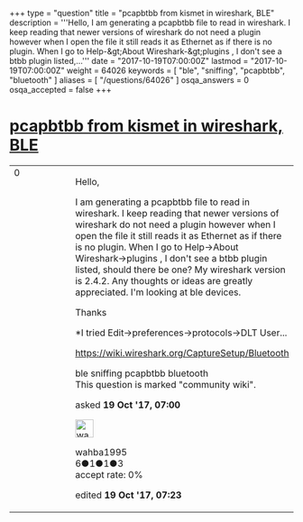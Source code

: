+++
type = "question"
title = "pcapbtbb from kismet in wireshark, BLE"
description = '''Hello, I am generating a pcapbtbb file to read in wireshark. I keep reading that newer versions of wireshark do not need a plugin however when I open the file it still reads it as Ethernet as if there is no plugin. When I go to Help-&amp;gt;About Wireshark-&amp;gt;plugins , I don&#x27;t see a btbb plugin listed,...'''
date = "2017-10-19T07:00:00Z"
lastmod = "2017-10-19T07:00:00Z"
weight = 64026
keywords = [ "ble", "sniffing", "pcapbtbb", "bluetooth" ]
aliases = [ "/questions/64026" ]
osqa_answers = 0
osqa_accepted = false
+++

<div class="headNormal">

# [pcapbtbb from kismet in wireshark, BLE](/questions/64026/pcapbtbb-from-kismet-in-wireshark-ble)

</div>

<div id="main-body">

<div id="askform">

<table id="question-table" style="width:100%;"><colgroup><col style="width: 50%" /><col style="width: 50%" /></colgroup><tbody><tr class="odd"><td style="width: 30px; vertical-align: top"><div class="vote-buttons"><span id="post-64026-upvote" class="ajax-command post-vote up" rel="nofollow" title="I like this post (click again to cancel)"> </span><div id="post-64026-score" class="post-score" title="current number of votes">0</div><span id="post-64026-downvote" class="ajax-command post-vote down" rel="nofollow" title="I dont like this post (click again to cancel)"> </span> <span id="favorite-mark" class="ajax-command favorite-mark" rel="nofollow" title="mark/unmark this question as favorite (click again to cancel)"> </span><div id="favorite-count" class="favorite-count"></div></div></td><td><div id="item-right"><div class="question-body"><p>Hello,</p><p>I am generating a pcapbtbb file to read in wireshark. I keep reading that newer versions of wireshark do not need a plugin however when I open the file it still reads it as Ethernet as if there is no plugin. When I go to Help-&gt;About Wireshark-&gt;plugins , I don't see a btbb plugin listed, should there be one? My wireshark version is 2.4.2. Any thoughts or ideas are greatly appreciated. I'm looking at ble devices.</p><p>Thanks</p><p>*I tried Edit-&gt;preferences-&gt;protocols-&gt;DLT User...</p><p><a href="https://wiki.wireshark.org/CaptureSetup/Bluetooth">https://wiki.wireshark.org/CaptureSetup/Bluetooth</a></p></div><div id="question-tags" class="tags-container tags"><span class="post-tag tag-link-ble" rel="tag" title="see questions tagged &#39;ble&#39;">ble</span> <span class="post-tag tag-link-sniffing" rel="tag" title="see questions tagged &#39;sniffing&#39;">sniffing</span> <span class="post-tag tag-link-pcapbtbb" rel="tag" title="see questions tagged &#39;pcapbtbb&#39;">pcapbtbb</span> <span class="post-tag tag-link-bluetooth" rel="tag" title="see questions tagged &#39;bluetooth&#39;">bluetooth</span></div><div id="question-controls" class="post-controls"><div class="community-wiki">This question is marked "community wiki".</div></div><div class="post-update-info-container"><div class="post-update-info post-update-info-user"><p>asked <strong>19 Oct '17, 07:00</strong></p><img src="https://secure.gravatar.com/avatar/f40e6cc685f5a048cc2dbfd244bb9807?s=32&amp;d=identicon&amp;r=g" class="gravatar" width="32" height="32" alt="wahba1995&#39;s gravatar image" /><p><span>wahba1995</span><br />
<span class="score" title="6 reputation points">6</span><span title="1 badges"><span class="badge1">●</span><span class="badgecount">1</span></span><span title="1 badges"><span class="silver">●</span><span class="badgecount">1</span></span><span title="3 badges"><span class="bronze">●</span><span class="badgecount">3</span></span><br />
<span class="accept_rate" title="Rate of the user&#39;s accepted answers">accept rate:</span> <span title="wahba1995 has no accepted answers">0%</span></p></div><div class="post-update-info post-update-info-edited"><p><span> edited <strong>19 Oct '17, 07:23</strong> </span></p></div></div><div id="comments-container-64026" class="comments-container"></div><div id="comment-tools-64026" class="comment-tools"></div><div class="clear"></div><div id="comment-64026-form-container" class="comment-form-container"></div><div class="clear"></div></div></td></tr></tbody></table>

</div>

</div>

